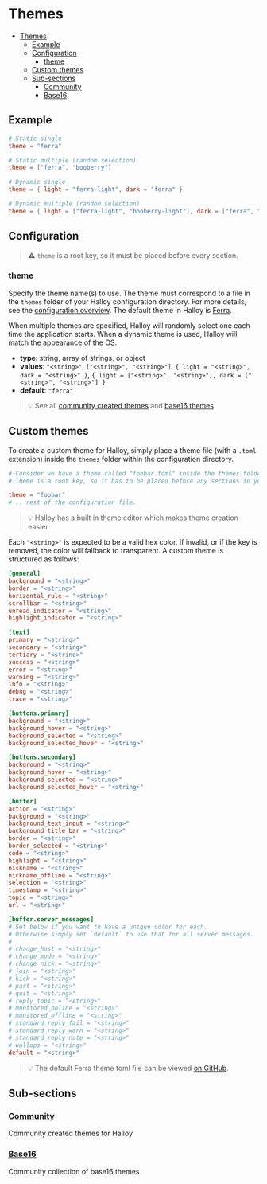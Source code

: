 # Themes

- [Themes](#themes)
  - [Example](#example)
  - [Configuration](#configuration)
    - [theme](#theme)
  - [Custom themes](#custom-themes)
  - [Sub-sections](#sub-sections)
    - [Community](#community)
    - [Base16](#base16)


## Example

```toml
# Static single
theme = "ferra"

# Static multiple (random selection)
theme = ["ferra", "booberry"]

# Dynamic single
theme = { light = "ferra-light", dark = "ferra" }

# Dynamic multiple (random selection)
theme = { light = ["ferra-light", "booberry-light"], dark = ["ferra", "booberry"] }
```

## Configuration

> ⚠️  `theme` is a root key, so it must be placed before every section.

### theme

Specify the theme name(s) to use. The theme must correspond to a file in the `themes` folder of your Halloy configuration directory. For more details, see the [configuration overview](../../configuration.md). The default theme in Halloy is [Ferra](https://github.com/casperstorm/ferra/).

When multiple themes are specified, Halloy will randomly select one each time the application starts. When a dynamic theme is used, Halloy will match the appearance of the OS.

- **type**: string, array of strings, or object
- **values**: `"<string>"`, `["<string>", "<string>"]`, `{ light = "<string>", dark = "<string>" }`, `{ light = ["<string>", "<string>"], dark = ["<string>", "<string>"] }`
- **default**: `"ferra"`
  
> 💡  See all [community created themes](./community.md) and [base16 themes](./base16.md).

## Custom themes

To create a custom theme for Halloy, simply place a theme file (with a `.toml` extension) inside the `themes` folder within the configuration directory.

```toml
# Consider we have a theme called "foobar.toml" inside the themes folder.
# Theme is a root key, so it has to be placed before any sections in your config file.

theme = "foobar"
# .. rest of the configuration file.
```

> 💡  Halloy has a built in theme editor which makes theme creation easier

 Each `"<string>"` is expected to be a valid hex color. If invalid, or if the key is removed, the color will fallback to transparent. A custom theme is structured as follows:

```toml
[general]
background = "<string>"
border = "<string>"
horizontal_rule = "<string>"
scrollbar = "<string>"
unread_indicator = "<string>"
highlight_indicator = "<string>"

[text]
primary = "<string>"
secondary = "<string>"
tertiary = "<string>"
success = "<string>"
error = "<string>"
warning = "<string>"
info = "<string>"
debug = "<string>"
trace = "<string>"

[buttons.primary]
background = "<string>"
background_hover = "<string>"
background_selected = "<string>"
background_selected_hover = "<string>"

[buttons.secondary]
background = "<string>"
background_hover = "<string>"
background_selected = "<string>"
background_selected_hover = "<string>"

[buffer]
action = "<string>"
background = "<string>"
background_text_input = "<string>"
background_title_bar = "<string>"
border = "<string>"
border_selected = "<string>"
code = "<string>"
highlight = "<string>"
nickname = "<string>"
nickname_offline = "<string>"
selection = "<string>"
timestamp = "<string>"
topic = "<string>"
url = "<string>"

[buffer.server_messages]
# Set below if you want to have a unique color for each.
# Otherwise simply set `default` to use that for all server messages.
#
# change_host = "<string>"
# change_mode = "<string>"
# change_nick = "<string>"
# join = "<string>"
# kick = "<string>"
# part = "<string>"
# quit = "<string>"
# reply_topic = "<string>"
# monitored_online = "<string>"
# monitored_offline = "<string>"
# standard_reply_fail = "<string>"
# standard_reply_warn = "<string>"
# standard_reply_note = "<string>"
# wallops = "<string>"
default = "<string>"
```

> 💡  The default Ferra theme toml file can be viewed [on GitHub](https://github.com/squidowl/halloy/blob/main/assets/themes/ferra.toml).


## Sub-sections

### [Community](community.md)

Community created themes for Halloy

### [Base16](base16.md)

Community collection of base16 themes
